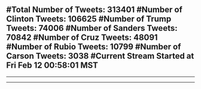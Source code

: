 #Total Number of Tweets: 313401 
#Number of Clinton Tweets: 106625
#Number of Trump Tweets: 74006
#Number of Sanders Tweets: 70842
#Number of Cruz Tweets: 48091
#Number of Rubio Tweets: 10799
#Number of Carson Tweets: 3038
#Current Stream Started at Fri Feb 12 00:58:01 MST
---
---
---
